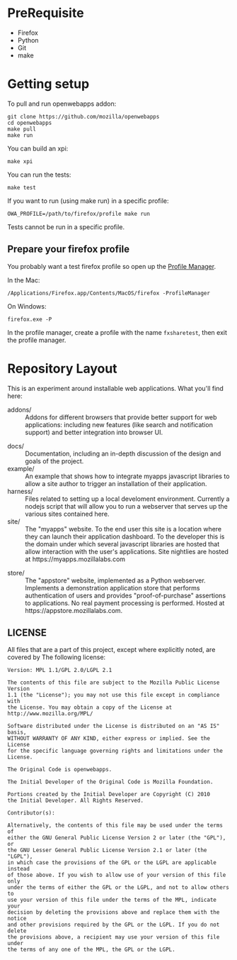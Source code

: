 
PreRequisite
===============

* Firefox
* Python
* Git
* make

Getting setup
=====================

To pull and run openwebapps addon:
  
    git clone https://github.com/mozilla/openwebapps
    cd openwebapps
    make pull
    make run
  
You can build an xpi:

    make xpi
  
You can run the tests:

    make test
  

If you want to run (using make run) in a specific profile:

    OWA_PROFILE=/path/to/firefox/profile make run
  
Tests cannot be run in a specific profile.


Prepare your firefox profile
-----------------------------

You probably want a test firefox profile so open up the [Profile Manager](http://kb.mozillazine.org/Profile_manager).

In the Mac:

    /Applications/Firefox.app/Contents/MacOS/firefox -ProfileManager

On Windows:

    firefox.exe -P

In the profile manager, create a profile with the name `fxsharetest`, then exit the profile manager.

Repository Layout
===================

This is an experiment around installable web applications.  What
you'll find here:

<dl>
<dt>addons/</dt>
<dd>Addons for different browsers that provide better support
    for web applications: including new features (like search and
    notification support) and better integration into browser UI.</dd>

<dl>
<dt>docs/</dt>
<dd>Documentation, including an in-depth discussion of the design
  and goals of the project.</dd>

<dt>example/</dt>
<dd>An example that shows how to integrate myapps javascript libraries
    to allow a site author to trigger an installation of their application.</dd>

<dt>harness/</dt>
<dd>Files related to setting up a local develoment environment.  Currently
    a nodejs script that will allow you to run a webserver that serves
    up the various sites contained here.</dd>

<dt>site/</dt>
<dd>The "myapps" website.  To the end user this site is a location
    where they can launch their application dashboard.  To the developer
    this is the domain under which several javascript libraries are
    hosted that allow interaction with the user's applications.
    Site nightlies are hosted at https://myapps.mozillalabs.com</dd>
</dl>

<dt>store/</dt>
<dd>The "appstore" website, implemented as a Python webserver.
  Implements a demonstration application store that performs 
  authentication of users and provides "proof-of-purchase" assertions
  to applications.  No real payment processing is performed.
  Hosted at https://appstore.mozillalabs.com.
  </dd>
</dl>

## LICENSE

All files that are a part of this project, except where explicitly noted, are covered
by The following license:

    Version: MPL 1.1/GPL 2.0/LGPL 2.1
    
    The contents of this file are subject to the Mozilla Public License Version 
    1.1 (the "License"); you may not use this file except in compliance with 
    the License. You may obtain a copy of the License at 
    http://www.mozilla.org/MPL/
    
    Software distributed under the License is distributed on an "AS IS" basis,
    WITHOUT WARRANTY OF ANY KIND, either express or implied. See the License
    for the specific language governing rights and limitations under the
    License.
    
    The Original Code is openwebapps.
    
    The Initial Developer of the Original Code is Mozilla Foundation.

    Portions created by the Initial Developer are Copyright (C) 2010
    the Initial Developer. All Rights Reserved.
    
    Contributor(s):
    
    Alternatively, the contents of this file may be used under the terms of
    either the GNU General Public License Version 2 or later (the "GPL"), or
    the GNU Lesser General Public License Version 2.1 or later (the "LGPL"),
    in which case the provisions of the GPL or the LGPL are applicable instead
    of those above. If you wish to allow use of your version of this file only
    under the terms of either the GPL or the LGPL, and not to allow others to
    use your version of this file under the terms of the MPL, indicate your
    decision by deleting the provisions above and replace them with the notice
    and other provisions required by the GPL or the LGPL. If you do not delete
    the provisions above, a recipient may use your version of this file under
    the terms of any one of the MPL, the GPL or the LGPL.

